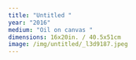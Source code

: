 ```yaml
---
title: "Untitled "
year: "2016"
medium: "Oil on canvas "
dimensions: 16x20in. / 40.5x51cm
image: /img/untitled/_l3d9187.jpeg
---
```





